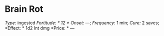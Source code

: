 ﻿---
name: Brain Rot
type: ingested
fortitude: 12
onset: —
frequency: 1 min
effect:
  "1d2 Int dmg"
cure: 2 saves
price: —
---

# Brain Rot
 *Type:* ingested
*Fortitude: * 12 * Onset:* —;  *Frequency*: 1 min;  *Cure:* 2 saves; 
*Effect: * 1d2 Int dmg
*Price: * —